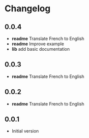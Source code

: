 # Changelog

## 0.0.4
* **readme** Translate French to English
* **readme** Improve example
* **lib** add basic documentation

## 0.0.3
* **readme** Translate French to English

## 0.0.2
* **readme** Translate French to English

## 0.0.1

- Initial version
